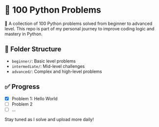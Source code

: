 # 🧠 100 Python Problems

🚀 A collection of 100 Python problems solved from beginner to advanced level.
This repo is part of my personal journey to improve coding logic and mastery in Python.

## 📁 Folder Structure
- `beginner/`: Basic level problems
- `intermediate/`: Mid-level challenges
- `advanced/`: Complex and high-level problems

## ✅ Progress
- [x] Problem 1: Hello World
- [ ] Problem 2
- [ ] ...

Stay tuned as I solve and upload more daily!
